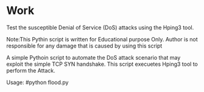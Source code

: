 # Work
Test the susceptible Denial of Service (DoS) attacks using the Hping3 tool.

Note:This Pythin script is written for Educational purpose Only. Author is not responsible for any damage that is caused by using this script

A simple Pythoin script to automate the DoS attack scenario that may exploit the simple TCP SYN handshake. This script execuetes Hping3 tool to perform the Attack.

Usage:
#python flood.py
